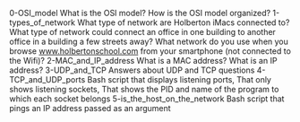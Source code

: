 0-OSI_model	What is the OSI model? How is the OSI model organized?
1-types_of_network	What type of network are Holberton iMacs connected to? What type of network could connect an office in one building to another office in a building a few streets away? What network do you use when you browse www.holbertonschool.com from your smartphone (not connected to the Wifi)?
2-MAC_and_IP_address	What is a MAC address? What is an IP address?
3-UDP_and_TCP	Answers about UDP and TCP questions
4-TCP_and_UDP_ports	Bash script that displays listening ports, That only shows listening sockets, That shows the PID and name of the program to which each socket belongs
5-is_the_host_on_the_network	Bash script that pings an IP address passed as an argument
